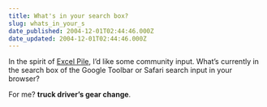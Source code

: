 ```yaml
---
title: What's in your search box?
slug: whats_in_your_s
date_published: 2004-12-01T02:44:46.000Z
date_updated: 2004-12-01T02:44:46.000Z
---
```


In the spirit of [Excel Pile](http://www.dashes.com/anil/2004/04/22/excel_pile), I’d like some community input. What’s currently in the search box of the Google Toolbar or Safari search input in your browser?

For me? **truck driver’s gear change**.
